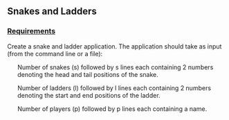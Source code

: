 ## Snakes and Ladders

### <u>Requirements</u>

Create a snake and ladder application. The application should take as input (from the command line or a file):

<ul>Number of snakes (s) followed by s lines each containing 2 numbers denoting the head and tail positions of the snake.</ul>
<ul>Number of ladders (l) followed by l lines each containing 2 numbers denoting the start and end positions of the ladder.</ul>
<ul>Number of players (p) followed by p lines each containing a name.</ul>